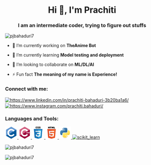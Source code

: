 
<h1 align="center">Hi 👋, I'm Prachiti</h1>
<h3 align="center">I am an intermediate coder, trying to figure out stuffs</h3>

<p align="left"> <img src="https://komarev.com/ghpvc/?username=pjbahaduri7&label=Profile%20views&color=0e75b6&style=flat" alt="pjbahaduri7" /> </p>

- 🔭 I’m currently working on **TheAnime Bot**

- 🌱 I’m currently learning **Model testing and deployment**

- 👯 I’m looking to collaborate on **ML/DL/AI**

- ⚡ Fun fact **The meaning of my name is Experience!**

<h3 align="left">Connect with me:</h3>
<p align="left">
<a href="https://linkedin.com/in/https://www.linkedin.com/in/prachiti-bahaduri-3b20ba1a6/" target="blank"><img align="center" src="https://raw.githubusercontent.com/rahuldkjain/github-profile-readme-generator/master/src/images/icons/Social/linked-in-alt.svg" alt="https://www.linkedin.com/in/prachiti-bahaduri-3b20ba1a6/" height="30" width="40" /></a>
<a href="https://instagram.com/https://www.instagram.com/prachiti.bahaduri/" target="blank"><img align="center" src="https://raw.githubusercontent.com/rahuldkjain/github-profile-readme-generator/master/src/images/icons/Social/instagram.svg" alt="https://www.instagram.com/prachiti.bahaduri/" height="30" width="40" /></a>
</p>

<h3 align="left">Languages and Tools:</h3>
<p align="left"> <a href="https://www.cprogramming.com/" target="_blank" rel="noreferrer"> <img src="https://raw.githubusercontent.com/devicons/devicon/master/icons/c/c-original.svg" alt="c" width="40" height="40"/> </a> <a href="https://www.w3schools.com/cpp/" target="_blank" rel="noreferrer"> <img src="https://raw.githubusercontent.com/devicons/devicon/master/icons/cplusplus/cplusplus-original.svg" alt="cplusplus" width="40" height="40"/> </a> <a href="https://www.w3schools.com/css/" target="_blank" rel="noreferrer"> <img src="https://raw.githubusercontent.com/devicons/devicon/master/icons/css3/css3-original-wordmark.svg" alt="css3" width="40" height="40"/> </a> <a href="https://www.w3.org/html/" target="_blank" rel="noreferrer"> <img src="https://raw.githubusercontent.com/devicons/devicon/master/icons/html5/html5-original-wordmark.svg" alt="html5" width="40" height="40"/> </a> <a href="https://www.python.org" target="_blank" rel="noreferrer"> <img src="https://raw.githubusercontent.com/devicons/devicon/master/icons/python/python-original.svg" alt="python" width="40" height="40"/> </a> <a href="https://scikit-learn.org/" target="_blank" rel="noreferrer"> <img src="https://upload.wikimedia.org/wikipedia/commons/0/05/Scikit_learn_logo_small.svg" alt="scikit_learn" width="40" height="40"/> </a> </p>

<p><img align="center" src="https://github-readme-stats.vercel.app/api/top-langs?username=pjbahaduri7&show_icons=true&locale=en&layout=compact" alt="pjbahaduri7" /></p>

<p><img align="center" src="https://github-readme-streak-stats.herokuapp.com/?user=pjbahaduri7&" alt="pjbahaduri7" /></p>

